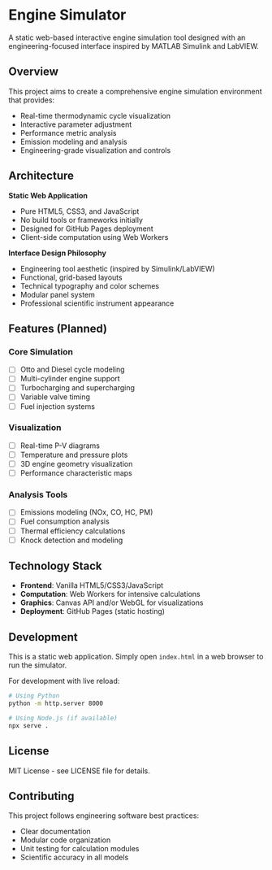 # Engine Simulator

A static web-based interactive engine simulation tool designed with an engineering-focused interface inspired by MATLAB Simulink and LabVIEW.

## Overview

This project aims to create a comprehensive engine simulation environment that provides:

- Real-time thermodynamic cycle visualization
- Interactive parameter adjustment
- Performance metric analysis
- Emission modeling and analysis
- Engineering-grade visualization and controls

## Architecture

**Static Web Application**
- Pure HTML5, CSS3, and JavaScript
- No build tools or frameworks initially
- Designed for GitHub Pages deployment
- Client-side computation using Web Workers

**Interface Design Philosophy**
- Engineering tool aesthetic (inspired by Simulink/LabVIEW)
- Functional, grid-based layouts
- Technical typography and color schemes
- Modular panel system
- Professional scientific instrument appearance

## Features (Planned)

### Core Simulation
- [ ] Otto and Diesel cycle modeling
- [ ] Multi-cylinder engine support
- [ ] Turbocharging and supercharging
- [ ] Variable valve timing
- [ ] Fuel injection systems

### Visualization
- [ ] Real-time P-V diagrams
- [ ] Temperature and pressure plots
- [ ] 3D engine geometry visualization
- [ ] Performance characteristic maps

### Analysis Tools
- [ ] Emissions modeling (NOx, CO, HC, PM)
- [ ] Fuel consumption analysis
- [ ] Thermal efficiency calculations
- [ ] Knock detection and modeling

## Technology Stack

- **Frontend**: Vanilla HTML5/CSS3/JavaScript
- **Computation**: Web Workers for intensive calculations
- **Graphics**: Canvas API and/or WebGL for visualizations
- **Deployment**: GitHub Pages (static hosting)

## Development

This is a static web application. Simply open `index.html` in a web browser to run the simulator.

For development with live reload:
```bash
# Using Python
python -m http.server 8000

# Using Node.js (if available)
npx serve .
```

## License

MIT License - see LICENSE file for details.

## Contributing

This project follows engineering software best practices:
- Clear documentation
- Modular code organization
- Unit testing for calculation modules
- Scientific accuracy in all models